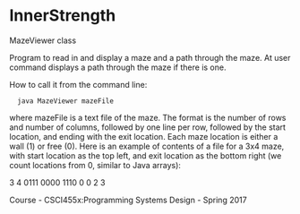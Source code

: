 # InnerStrength



 MazeViewer class
 
 Program to read in and display a maze and a path through the maze. At user
 command displays a path through the maze if there is one.
 
 How to call it from the command line:
 
      java MazeViewer mazeFile
 
 where mazeFile is a text file of the maze. The format is the number of rows
 and number of columns, followed by one line per row, followed by the start location, 
 and ending with the exit location. Each maze location is
 either a wall (1) or free (0). Here is an example of contents of a file for
 a 3x4 maze, with start location as the top left, and exit location as the bottom right
 (we count locations from 0, similar to Java arrays):
  
 3 4 
 0111
 0000
 1110
 0 0
 2 3
 

Course - CSCI455x:Programming Systems Design - Spring 2017
